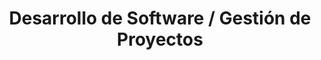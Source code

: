 ---
layout: default
title: Desarrollo de Software / Gestión de Proyectos
nav_order: 1
has_children: true
---